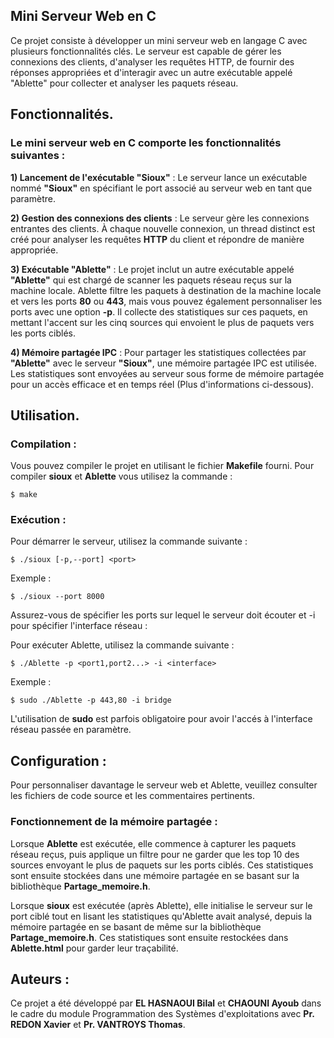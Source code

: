Mini Serveur Web en C
--
Ce projet consiste à développer un mini serveur web en langage C avec plusieurs fonctionnalités clés. Le serveur est capable de gérer les connexions des clients, d'analyser les requêtes HTTP, de fournir des réponses appropriées et d'interagir avec un autre exécutable appelé "Ablette" pour collecter et analyser les paquets réseau.

## Fonctionnalités.

### Le mini serveur web en C comporte les fonctionnalités suivantes :

**1) Lancement de l'exécutable "Sioux"** : Le serveur lance un exécutable nommé **"Sioux"** en spécifiant le port associé au serveur web en tant que paramètre.

**2) Gestion des connexions des clients** : Le serveur gère les connexions entrantes des clients. À chaque nouvelle connexion, un thread distinct est créé pour analyser les requêtes **HTTP** du client et répondre de manière appropriée.

**3) Exécutable "Ablette"** : Le projet inclut un autre exécutable appelé **"Ablette"** qui est chargé de scanner les paquets réseau reçus sur la machine locale. Ablette filtre les paquets à destination de la machine locale et vers les ports **80** ou **443**, mais vous pouvez également personnaliser les ports avec une option **-p**. Il collecte des statistiques sur ces paquets, en mettant l'accent sur les cinq sources qui envoient le plus de paquets vers les ports ciblés.

**4) Mémoire partagée IPC** : Pour partager les statistiques collectées par **"Ablette"** avec le serveur **"Sioux"**, une mémoire partagée IPC est utilisée. Les statistiques sont envoyées au serveur sous forme de mémoire partagée pour un accès efficace et en temps réel (Plus d'informations ci-dessous).

## Utilisation.

### Compilation :

Vous pouvez compiler le projet en utilisant le fichier **Makefile** fourni. Pour compiler **sioux** et **Ablette** vous utilisez la commande :
```
$ make
```
### Exécution :

Pour démarrer le serveur, utilisez la commande suivante : 
```
$ ./sioux [-p,--port] <port>
```
Exemple : 
```
$ ./sioux --port 8000
```

Assurez-vous de spécifier les ports sur lequel le serveur doit écouter et -i pour spécifier l'interface réseau :

Pour exécuter Ablette, utilisez la commande suivante : 
```
$ ./Ablette -p <port1,port2...> -i <interface>
```
Exemple : 
```
$ sudo ./Ablette -p 443,80 -i bridge
```
L'utilisation de **sudo** est parfois obligatoire pour avoir l'accés à l'interface réseau passée en paramètre. 

## Configuration :

Pour personnaliser davantage le serveur web et Ablette, veuillez consulter les fichiers de code source et les commentaires pertinents.

### Fonctionnement de la mémoire partagée :

Lorsque **Ablette** est exécutée, elle commence à capturer les paquets réseau reçus, puis applique un filtre pour ne garder que les top 10 des sources envoyant le plus de paquets sur les ports ciblés. Ces statistiques sont ensuite stockées dans une mémoire partagée en se basant sur la bibliothèque **Partage_memoire.h**.

Lorsque **sioux** est exécutée (après Ablette), elle initialise le serveur sur le port ciblé tout en lisant les statistiques qu'Ablette avait analysé, depuis la mémoire partagée en se basant de même sur la bibliothèque **Partage_memoire.h**. Ces statistiques sont ensuite restockées dans **Ablette.html** pour garder leur traçabilité.

## Auteurs :

Ce projet a été développé par **EL HASNAOUI Bilal** et **CHAOUNI Ayoub** dans le cadre du module Programmation des Systèmes d'exploitations avec **Pr. REDON Xavier** et **Pr. VANTROYS Thomas**.